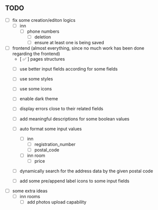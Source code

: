 
## TODO
  - [    ] fix some creation/editon logics
    - [    ] inn
      - [    ] phone numbers
        - [    ] deletion
        - [    ] ensure at least one is being saved

  - [    ] frontend (almost everything, since no much work has been done regarding the frontend)
    - [ ✅ ] pages structures
    - [    ] use better input fields according for some fields
    - [    ] use some styles
    - [    ] use some icons
    - [    ] enable dark theme
    - [    ] display errors close to their related fields
    - [    ] add meaningful descriptions for some boolean values
    - [    ] auto format some input values
      - [    ] inn
        - [    ] registration_number
        - [    ] postal_code
      - [    ] inn room
        - [    ] price
    - [    ] dynamically search for the address data by the given postal code
    - [    ] add some pre/append label icons to some input fields


  - [    ] some extra ideas
    - [    ] inn rooms
      - [    ] add photos upload capability
